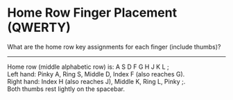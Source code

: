 # Home Row Finger Placement (QWERTY)

What are the home row key assignments for each finger (include thumbs)?

---

Home row (middle alphabetic row) is: A S D F G H J K L ;  
Left hand: Pinky A, Ring S, Middle D, Index F (also reaches G).  
Right hand: Index H (also reaches J), Middle K, Ring L, Pinky ;.  
Both thumbs rest lightly on the spacebar.
